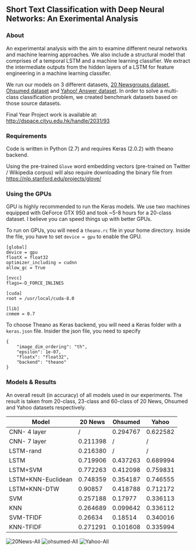 ## Short Text Classification with Deep Neural Networks: An Exerimental Analysis

### About
An experimental analysis with the aim to examine different neural networks and machine learning approaches. We also include a structural model that comprises of a temporal LSTM and a machine learning classifier. We extract the intermediate outputs from the hidden layers of a LSTM for feature engineering in a machine learning classifer. 

We run our models on 3 different datasets, [20 Newsgroups dataset](http://qwone.com/~jason/20Newsgroups/), [Ohsumed dataset](http://disi.unitn.it/moschitti/corpora.htm) and [Yahoo! Answer dataset](https://cogcomp.cs.illinois.edu/page/resource_view/89). In order to solve a multi-class classification problem, we created benchmark datasets based on those source datasets.

Final Year Project work is available at: http://dspace.cityu.edu.hk/handle/2031/93

### Requirements
Code is written in Python (2.7) and requires Keras (2.0.2) with theano backend.

Using the pre-trained `Glove` word embedding vectors (pre-trained on Twitter / Wikipedia corpus) will also require downloading the binary file from
https://nlp.stanford.edu/projects/glove/ 

### Using the GPUs
GPU is highly recommended to run the Keras models. We use two machines equipped with GeForce GTX 950 and took ~5-8 hours for a 20-class dataset. I believe you can speed things up with better GPUs.

To run on GPUs, you will need a `theano.rc` file in your home directory. Inside the file, you have to set `device = gpu` to enable the GPU.
```
[global]
device = gpu
floatX = float32
optimizer_including = cudnn
allow_gc = True

[nvcc]
flags=-D_FORCE_INLINES

[cuda]
root = /usr/local/cuda-8.0

[lib]
cnmem = 0.7
```


To choose Theano as Keras backend, you will need a Keras folder with a `keras.json` file. Insider the json file, you need to specify
```
{
    "image_dim_ordering": "th", 
    "epsilon": 1e-07, 
    "floatx": "float32", 
    "backend": "theano"
}
```
### Models & Results
An overall result (in accuracy) of all models used in our experiments. The result is taken from 20-class, 23-class and 60-class of 20 News, Ohsumed and Yahoo datasets respectively. 

|       Model      |  20 News  |  Ohsumed  |   Yahoo   |
| ---------------- | --------- | --------- | --------- |
|   CNN- 4 layer   |     /     |  0.294767 |  0.622582 |
|   CNN- 7 layer   |  0.211398 |     /     |     /     |
|    LSTM-rand     |  0.216380 |     /     |     /     |
|       LSTM       |  0.719906 |  0.437263 |  0.689994 |
|     LSTM+SVM     |  0.772263 |  0.412098 |  0.759831 |
|LSTM+KNN-Euclidean|  0.748359 |  0.354187 |  0.746555 |
|   LSTM+KNN-DTW   |  0.90857  |  0.418788 |  0.712172 |
|       SVM        |  0.257188 |  0.17977  |  0.336113 |
|       KNN        |  0.264689 |  0.099642 |  0.336112 |
|     SVM-TFIDF    |  0.26634  |  0.18514  |  0.340016 |
|     KNN-TFIDF    |  0.271291 |  0.101608 |  0.335994 |

![20News-All](https://github.com/irisliu0616/Short-text-Classification/blob/master/Results/20News-All.png)
![ohsumed-All](https://github.com/irisliu0616/Short-text-Classification/blob/master/Results/Ohsumed-All.png)
![Yahoo-All](https://github.com/irisliu0616/Short-text-Classification/blob/master/Results/Yahoo-ALL.png)




